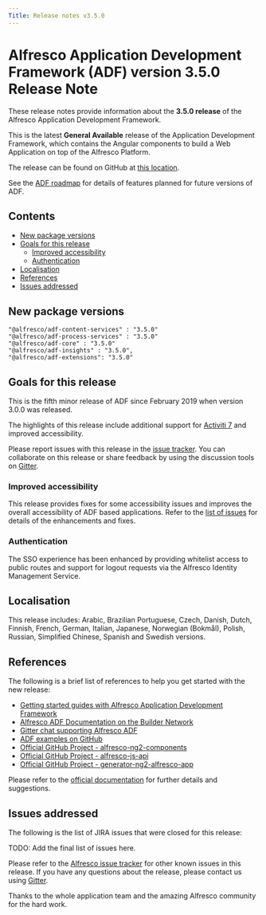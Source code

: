 ```yaml
---
Title: Release notes v3.5.0
---
```


# Alfresco Application Development Framework (ADF) version 3.5.0 Release Note

These release notes provide information about the **3.5.0 release** of the Alfresco Application Development Framework.

This is the latest **General Available** release of the Application Development Framework, which contains the Angular components to build a Web Application on top of the Alfresco Platform.

The release can be found on GitHub at [this location](https://github.com/Alfresco/alfresco-ng2-components/releases/tag/3.5.0).

See the [ADF roadmap](../roadmap.md) for details of features planned for future
versions of ADF. 

## Contents

-   [New package versions](#new-package-versions)
-   [Goals for this release](#goals-for-this-release)
    -   [Improved accessibility](#improved-accessibility)
    -   [Authentication](#authentication)
-   [Localisation](#localisation)
-   [References](#references)
-   [Issues addressed](#issues-addressed)

## New package versions

    "@alfresco/adf-content-services" : "3.5.0"
    "@alfresco/adf-process-services" : "3.5.0"
    "@alfresco/adf-core" : "3.5.0"
    "@alfresco/adf-insights" : "3.5.0",
    "@alfresco/adf-extensions": "3.5.0"

## Goals for this release

This is the fifth minor release of ADF since February 2019 when version 3.0.0 was released.

The highlights of this release include additional support for [Activiti 7](https://www.activiti.org/) and improved accessibility.

Please report issues with this release in the [issue tracker](https://github.com/Alfresco/alfresco-ng2-components/issues/new). You can collaborate on this release or share feedback by using the discussion tools on [Gitter](http://gitter.im/Alfresco/alfresco-ng2-components).

### Improved accessibility

This release provides fixes for some accessibility issues and improves the overall accessibility of ADF based applications. Refer to the [list of issues](#issues-addressed) for details of the enhancements and fixes.

### Authentication

The SSO experience has been enhanced by providing whitelist access to public routes and support for logout requests via the Alfresco Identity Management Service.

## Localisation

This release includes: Arabic, Brazilian Portuguese, Czech, Danish, Dutch, Finnish, French, German, Italian, Japanese, Norwegian (Bokmål), Polish, Russian, Simplified Chinese, Spanish and Swedish versions.

## References

The following is a brief list of references to help you get started with the new release:

-   [Getting started guides with Alfresco Application Development Framework](https://community.alfresco.com/community/application-development-framework/pages/get-started)
-   [Alfresco ADF Documentation on the Builder Network](../README.md)
-   [Gitter chat supporting Alfresco ADF](https://gitter.im/Alfresco/alfresco-ng2-components)
-   [ADF examples on GitHub](https://github.com/Alfresco/adf-examples)
-   [Official GitHub Project - alfresco-ng2-components](https://github.com/Alfresco/alfresco-ng2-components)
-   [Official GitHub Project - alfresco-js-api](https://github.com/Alfresco/alfresco-js-api)
-   [Official GitHub Project - generator-ng2-alfresco-app](https://github.com/Alfresco/generator-ng2-alfresco-app)

Please refer to the [official documentation](http://docs.alfresco.com/) for further details and suggestions.

## Issues addressed

The following is the list of JIRA issues that were closed for this release:

TODO: Add the final list of issues here.

Please refer to the [Alfresco issue tracker](https://issues.alfresco.com/jira/projects/ADF/issues/ADF-581?filter=allopenissues) for other known issues in this release. If you have any questions about the release, please contact us using [Gitter](https://gitter.im/Alfresco/alfresco-ng2-components).

Thanks to the whole application team and the amazing Alfresco community for the hard work.
